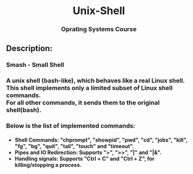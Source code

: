 <h1 align="center">Unix-Shell</h1>
<h3 align="center">Oprating Systems Course</h3>

<h2> Description: </h2>
<h3>Smash - Small Shell </h3>
<h3> 
  A unix shell (bash-like), which behaves like a real Linux shell. <br>
  This shell implements only a limited subset of Linux shell commands. <br>
  For all other commands, it sends them to the original shell(bash). </h3>
<h3>Below is the list of implemented commands:</h3>
<h4>
  <ul>
    <li>Shell Commands: "chprompt", "showpid", "pwd", "cd", "jobs", "kill", "fg", "bg", "quit", "tail", "touch" and "timeout".</li>
    <li>Pipes and IO Redirection: Supports ">", ">>", "|" and "|&".</li>
    <li>Handling signals: Supports "Ctrl + C" and "Ctrl + Z", for killing/stopping a process.</li>
</h4>

